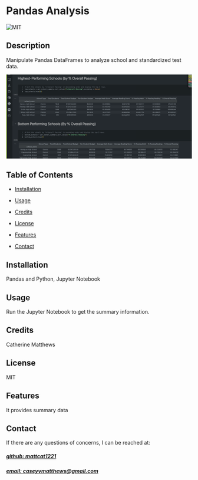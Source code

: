 # Pandas Analysis
![MIT](https://img.shields.io/badge/License-MIT-blue)



## Description
Manipulate Pandas DataFrames to analyze school and standardized test data.

![app_image](mockup.png)

## Table of Contents
- [Installation](#installation)
- [Usage](#usage)
- [Credits](#credits)
- [License](#license)
- [Features](#features)

- [Contact](#contact)

## Installation
Pandas and Python, Jupyter Notebook

## Usage
Run the Jupyter Notebook to get the summary information.

## Credits
Catherine Matthews

## License
MIT

## Features
It provides summary data



## Contact
If there are any questions of concerns, I can be reached at:
##### [github: mattcat1221](https://github.com/mattcat1221)
##### [email: caseyvmatthews@gmail.com](mailto:caseyvmatthews@gmail.com)

